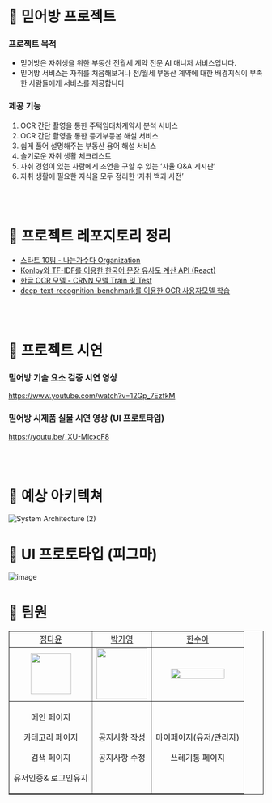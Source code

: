 # 🚀 믿어방 프로젝트 
###  프로젝트 목적
- 믿어방은 자취생을 위한 부동산 전월세 계약 전문 AI 매니저 서비스입니다.
- 믿어방 서비스는 자취를 처음해보거나 전/월세 부동산 계약에 대한 배경지식이 부족한 사람들에게 서비스를 제공합니다


### 제공 기능 
1) OCR 간단 촬영을 통한 주택임대차계약서 분석 서비스
2) OCR 간단 촬영을 통한 등기부등본 해설 서비스
3) 쉽게 풀어 설명해주는 부동산 용어 해설 서비스 
4) 슬기로운 자취 생활 체크리스트
5) 자취 경험이 있는 사람에게 조언을 구할 수 있는 ‘자율 Q&A 게시판’ 
6) 자취 생활에 필요한 지식을 모두 정리한  ‘자취 백과 사전’ 


<br>
<br>


# 🚀 프로젝트 레포지토리 정리 
* [스타트 10팀 - 나는가수다 Organization](https://github.com/orgs/MIDUBANG/repositories)
* [Konlpy와 TF-IDF를 이용한 한국어 문장 유사도 계산 API (React)](https://github.com/MIDUBANG/Korean-Sentence-Similarity-Client)
* [한글 OCR 모델 - CRNN 모델 Train 및 Test](https://github.com/MIDUBANG/OCR_CRNN)
* [deep-text-recognition-benchmark를 이용한 OCR 사용자모델 학습](https://github.com/MIDUBANG/ocr_dtrb)



<br>
<br>

# 🚀 프로젝트 시연 
### 믿어방 기술 요소 검증 시연 영상
https://www.youtube.com/watch?v=12Gp_7EzfkM

### 믿어방 시제품 실물 시연 영상 (UI 프로토타입)
 https://youtu.be/_XU-MlcxcF8
 

<br>
<br>


# 🚀 예상 아키텍쳐
![System Architecture (2)](https://user-images.githubusercontent.com/81161750/206648092-03bbb167-da75-45d4-b1b0-4fad050a60b3.jpg)

# 🚀 UI 프로토타입 (피그마) 
![image](https://user-images.githubusercontent.com/81161750/206647444-8064c796-36ab-4f17-8fbc-3e807875b654.png)


# 🚀 팀원 


<table border="" cellspacing="0" cellpadding="0" width="100%">
    <tr width="100%">
        <td align="center"><a href= "https://github.com/dy6578ekdbs">정다윤</a></td>
        <td align="center"><a href= "l">박가영</a></td>
        <td  align="center"><a href= "">한수아</a></td>  
    </tr>
    <tr width="100%">
         <td  align="center"><img src = "https://ifh.cc/g/J8FJYy.jpg" width="80px"/></td>
        <td  align="center"><img src = "https://ifh.cc/g/Vo4n9y.png" width="100px" /></td>
        <td  align="center"><img src = "" width="80%"/></td>
    </tr>
    <tr width="100%">
      <td  align="center"><p>메인 페이지</p><p>카테고리 페이지</p><p>검색 페이지</p><p>유저인증& 로그인유지</p></td>
      <td  align="center"><p>공지사항 작성</p><p>공지사항 수정</p></td>
      <td  align="center"><p>마이페이지(유저/관리자)</p><p>쓰레기통 페이지</p></td>
   </tr>
</table>



